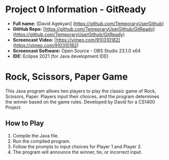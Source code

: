 # Project 0 Information - GitReady

- **Full name:** [David Agekyan] (https://github.com/TemporaryUserGithub)
- **GitHub Repo:** [https://github.com/TemporaryUserGithub/GitReady] (https://github.com/TemporaryUserGithub/GitReady)
- **Screencast Video:** [https://vimeo.com/910310182] (https://vimeo.com/910310182)
- **Screencast Software:** Open Source - OBS Studio 23.1.0 x64
- **IDE:** Eclipse 2021 (for Java development IDE)

# Rock, Scissors, Paper Game
This Java program allows two players to play the classic game of Rock, Scissors, Paper. Players input their choices, and the program determines the winner based on the game rules. Developed by David for a CS1400 Project.
## How to Play
1. Compile the Java file.
2. Run the compiled program.
3. Follow the prompts to input choices for Player 1 and Player 2.
4. The program will announce the winner, tie, or incorrect input.
